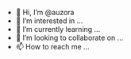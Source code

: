 - 👋 Hi, I’m @auzora
- 👀 I’m interested in ...
- 🌱 I’m currently learning ...
- 💞️ I’m looking to collaborate on ...
- 📫 How to reach me ...

<!---
auzora/auzora is a ✨ special ✨ repository because its `README.md` (this file) appears on your GitHub profile.
You can click the Preview link to take a look at your changes.
--->

